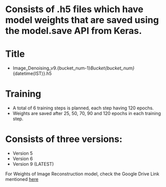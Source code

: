 # Consists of .h5 files which have model weights that are saved using the model.save API from Keras.

# Title

- Image_Denoising_v9.{bucket_num-1}_Bucket{bucket_num}_{datetime(IST)}.h5

# Training

  - A total of 6 training steps is planned, each step having 120 epochs.
  - Weights are saved after 25, 50, 70, 90 and 120 epochs in each training step.

# Consists of three versions:

  - Version 5
  - Version 6
  - Version 9 (LATEST)
 

For Weights of Image Reconstruction model, check the Google Drive Link mentioned [here](https://github.com/CoderSsVartak/Image-Reconstruction#readme)
